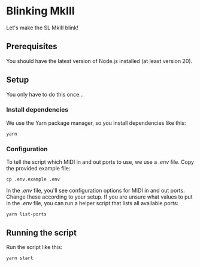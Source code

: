 # Blinking MkIII

Let's make the SL MkIII blink!

## Prerequisites

You should have the latest version of Node.js installed (at least version 20).

## Setup

You only have to do this once...

### Install dependencies

We use the Yarn package manager, so you install dependencies like this:

```
yarn
```

### Configuration

To tell the script which MIDI in and out ports to use, we use a _.env_ file.
Copy the provided example file:

```
cp .env.example .env
```

In the _.env_ file, you'll see configuration options for MIDI in and out ports.
Change these according to your setup. If you are unsure what values to put in
the _.env_ file, you can run a helper script that lists all available ports:

```
yarn list-ports
```

## Running the script

Run the script like this:

```
yarn start
```
